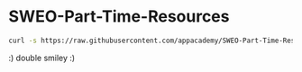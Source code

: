 # SWEO-Part-Time-Resources

```bash
curl -s https://raw.githubusercontent.com/appacademy/SWEO-Part-Time-Resources/main/utilities/scripts/folder_structure.sh | bash
```

:)
double smiley :)